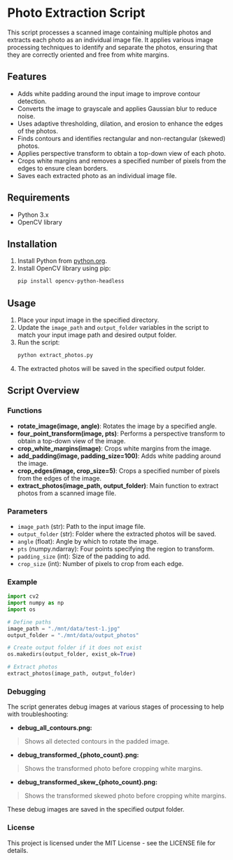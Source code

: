 # Photo Extraction Script

This script processes a scanned image containing multiple photos and extracts each photo as an individual image file. It applies various image processing techniques to identify and separate the photos, ensuring that they are correctly oriented and free from white margins.

## Features

- Adds white padding around the input image to improve contour detection.
- Converts the image to grayscale and applies Gaussian blur to reduce noise.
- Uses adaptive thresholding, dilation, and erosion to enhance the edges of the photos.
- Finds contours and identifies rectangular and non-rectangular (skewed) photos.
- Applies perspective transform to obtain a top-down view of each photo.
- Crops white margins and removes a specified number of pixels from the edges to ensure clean borders.
- Saves each extracted photo as an individual image file.

## Requirements

- Python 3.x
- OpenCV library

## Installation

1. Install Python from [python.org](https://www.python.org/).
2. Install OpenCV library using pip:
    ```bash
    pip install opencv-python-headless
    ```

## Usage

1. Place your input image in the specified directory.
2. Update the `image_path` and `output_folder` variables in the script to match your input image path and desired output folder.
3. Run the script:
    ```bash
    python extract_photos.py
    ```
4. The extracted photos will be saved in the specified output folder.

## Script Overview

### Functions

- **rotate_image(image, angle)**: Rotates the image by a specified angle.
- **four_point_transform(image, pts)**: Performs a perspective transform to obtain a top-down view of the image.
- **crop_white_margins(image)**: Crops white margins from the image.
- **add_padding(image, padding_size=100)**: Adds white padding around the image.
- **crop_edges(image, crop_size=5)**: Crops a specified number of pixels from the edges of the image.
- **extract_photos(image_path, output_folder)**: Main function to extract photos from a scanned image file.

### Parameters

- `image_path` (str): Path to the input image file.
- `output_folder` (str): Folder where the extracted photos will be saved.
- `angle` (float): Angle by which to rotate the image.
- `pts` (numpy.ndarray): Four points specifying the region to transform.
- `padding_size` (int): Size of the padding to add.
- `crop_size` (int): Number of pixels to crop from each edge.

### Example

```python
import cv2
import numpy as np
import os

# Define paths
image_path = "./mnt/data/test-1.jpg"
output_folder = "./mnt/data/output_photos"

# Create output folder if it does not exist
os.makedirs(output_folder, exist_ok=True)

# Extract photos
extract_photos(image_path, output_folder)
```

### Debugging
The script generates debug images at various stages of processing to help with troubleshooting:

- **debug_all_contours.png:**
> Shows all detected contours in the padded image.

- **debug_transformed_{photo_count}.png:**
> Shows the transformed photo before cropping white margins.

- **debug_transformed_skew_{photo_count}.png:**
> Shows the transformed skewed photo before cropping white margins.
>
These debug images are saved in the specified output folder.

### License
This project is licensed under the MIT License - see the LICENSE file for details.
